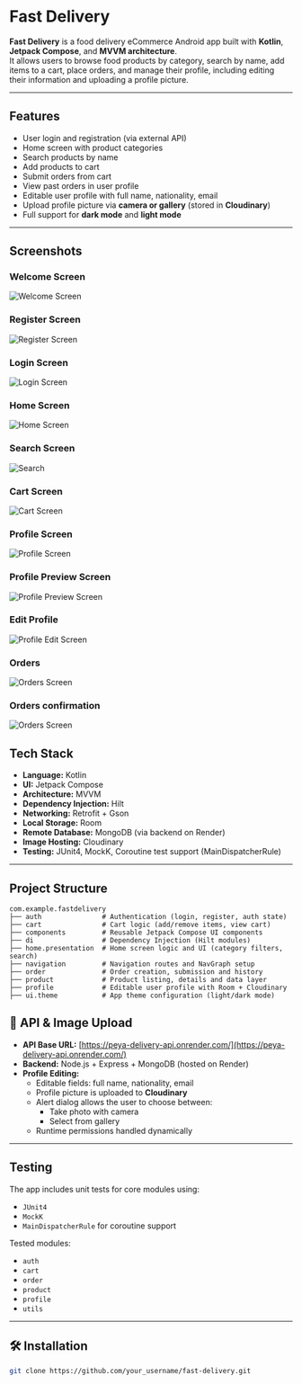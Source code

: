 # Fast Delivery

**Fast Delivery** is a food delivery eCommerce Android app built with **Kotlin**, **Jetpack Compose**, and **MVVM architecture**.  
It allows users to browse food products by category, search by name, add items to a cart, place orders, and manage their profile, including editing their information and uploading a profile picture.

---

##  Features

-  User login and registration (via external API)
-  Home screen with product categories
-  Search products by name
-  Add products to cart
-  Submit orders from cart
-  View past orders in user profile
-  Editable user profile with full name, nationality, email
-  Upload profile picture via **camera or gallery** (stored in **Cloudinary**)
-  Full support for **dark mode** and **light mode**

---

## Screenshots

### Welcome Screen
![Welcome Screen](screenshots/welcome.png)

### Register Screen
![Register Screen](screenshots/register.png)

### Login Screen
![Login Screen](screenshots/login.png)

### Home Screen
![Home Screen](screenshots/home.png)

### Search Screen
![Search](screenshots/search.png)

### Cart Screen
![Cart Screen](screenshots/cart.png)

### Profile Screen
![Profile Screen](screenshots/profile.png)

### Profile Preview Screen
![Profile Preview Screen](screenshots/profilePreview.png)

### Edit Profile
![Profile Edit Screen](screenshots/profileEdit.png)

### Orders
![Orders Screen](screenshots/order.png)

### Orders confirmation
![Orders Screen](screenshots/orderConfirm.png)

## Tech Stack

- **Language:** Kotlin
- **UI:** Jetpack Compose
- **Architecture:** MVVM
- **Dependency Injection:** Hilt
- **Networking:** Retrofit + Gson
- **Local Storage:** Room
- **Remote Database:** MongoDB (via backend on Render)
- **Image Hosting:** Cloudinary
- **Testing:** JUnit4, MockK, Coroutine test support (MainDispatcherRule)

---

## Project Structure

```
com.example.fastdelivery
├── auth               # Authentication (login, register, auth state)
├── cart               # Cart logic (add/remove items, view cart)
├── components         # Reusable Jetpack Compose UI components
├── di                 # Dependency Injection (Hilt modules)
├── home.presentation  # Home screen logic and UI (category filters, search)
├── navigation         # Navigation routes and NavGraph setup
├── order              # Order creation, submission and history
├── product            # Product listing, details and data layer
├── profile            # Editable user profile with Room + Cloudinary
├── ui.theme           # App theme configuration (light/dark mode)
```

## 🔌 API & Image Upload

- **API Base URL:** [https://peya-delivery-api.onrender.com/](https://peya-delivery-api.onrender.com/)
- **Backend:** Node.js + Express + MongoDB (hosted on Render)
- **Profile Editing:**
    - Editable fields: full name, nationality, email
    - Profile picture is uploaded to **Cloudinary**
    - Alert dialog allows the user to choose between:
        -  Take photo with camera
        -  Select from gallery
    - Runtime permissions handled dynamically

---

##  Testing

The app includes unit tests for core modules using:

- `JUnit4`
- `MockK`
- `MainDispatcherRule` for coroutine support

Tested modules:

- `auth`
- `cart`
- `order`
- `product`
- `profile`
- `utils`

---

## 🛠️ Installation

```bash
git clone https://github.com/your_username/fast-delivery.git
